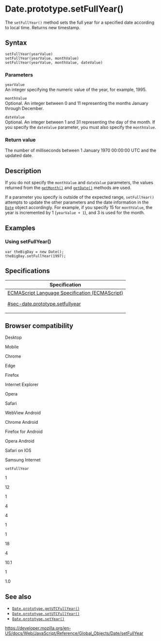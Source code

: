 # Date.prototype.setFullYear()

The `setFullYear()` method sets the full year for a specified date according to local time. Returns new timestamp.

## Syntax

    setFullYear(yearValue)
    setFullYear(yearValue, monthValue)
    setFullYear(yearValue, monthValue, dateValue)

### Parameters

`yearValue`  
An integer specifying the numeric value of the year, for example, 1995.

`monthValue`  
Optional. An integer between 0 and 11 representing the months January through December.

`dateValue`  
Optional. An integer between 1 and 31 representing the day of the month. If you specify the `dateValue` parameter, you must also specify the `monthValue`.

### Return value

The number of milliseconds between 1 January 1970 00:00:00 UTC and the updated date.

## Description

If you do not specify the `monthValue` and `dateValue` parameters, the values returned from the [`getMonth()`](getmonth) and [`getDate()`](getdate) methods are used.

If a parameter you specify is outside of the expected range, `setFullYear()` attempts to update the other parameters and the date information in the [`Date`](../date) object accordingly. For example, if you specify 15 for `monthValue`, the year is incremented by 1 (`yearValue + 1`), and 3 is used for the month.

## Examples

### Using setFullYear()

    var theBigDay = new Date();
    theBigDay.setFullYear(1997);

## Specifications

<table>
<thead>
<tr class="header">
<th>Specification</th>
</tr>
</thead>
<tbody>
<tr class="odd">
<td>
<a href="https://tc39.es/ecma262/#sec-date.prototype.setfullyear">ECMAScript Language Specification (ECMAScript) 
<br/>

<span class="small">#sec-date.prototype.setfullyear</span>
</a>
</td>
</tr>
</tbody>
</table>

## Browser compatibility

Desktop

Mobile

Chrome

Edge

Firefox

Internet Explorer

Opera

Safari

WebView Android

Chrome Android

Firefox for Android

Opera Android

Safari on IOS

Samsung Internet

`setFullYear`

1

12

1

4

4

1

1

18

4

10.1

1

1.0

## See also

-   [`Date.prototype.getUTCFullYear()`](getutcfullyear)
-   [`Date.prototype.setUTCFullYear()`](setutcfullyear)
-   [`Date.prototype.setYear()`](setyear)

<a href="https://developer.mozilla.org/en-US/docs/Web/JavaScript/Reference/Global_Objects/Date/setFullYear" class="_attribution-link">https://developer.mozilla.org/en-US/docs/Web/JavaScript/Reference/Global_Objects/Date/setFullYear</a>
